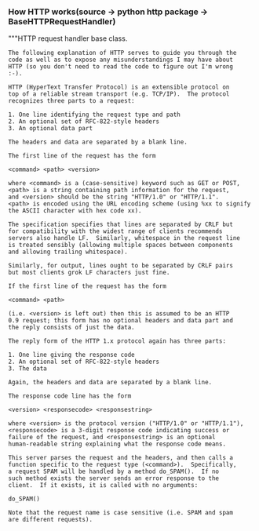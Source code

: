 ### How HTTP works(source -> python http package -> BaseHTTPRequestHandler)
  """HTTP request handler base class.

    The following explanation of HTTP serves to guide you through the
    code as well as to expose any misunderstandings I may have about
    HTTP (so you don't need to read the code to figure out I'm wrong
    :-).

    HTTP (HyperText Transfer Protocol) is an extensible protocol on
    top of a reliable stream transport (e.g. TCP/IP).  The protocol
    recognizes three parts to a request:

    1. One line identifying the request type and path
    2. An optional set of RFC-822-style headers
    3. An optional data part

    The headers and data are separated by a blank line.

    The first line of the request has the form

    <command> <path> <version>

    where <command> is a (case-sensitive) keyword such as GET or POST,
    <path> is a string containing path information for the request,
    and <version> should be the string "HTTP/1.0" or "HTTP/1.1".
    <path> is encoded using the URL encoding scheme (using %xx to signify
    the ASCII character with hex code xx).

    The specification specifies that lines are separated by CRLF but
    for compatibility with the widest range of clients recommends
    servers also handle LF.  Similarly, whitespace in the request line
    is treated sensibly (allowing multiple spaces between components
    and allowing trailing whitespace).

    Similarly, for output, lines ought to be separated by CRLF pairs
    but most clients grok LF characters just fine.

    If the first line of the request has the form

    <command> <path>

    (i.e. <version> is left out) then this is assumed to be an HTTP
    0.9 request; this form has no optional headers and data part and
    the reply consists of just the data.

    The reply form of the HTTP 1.x protocol again has three parts:

    1. One line giving the response code
    2. An optional set of RFC-822-style headers
    3. The data

    Again, the headers and data are separated by a blank line.

    The response code line has the form

    <version> <responsecode> <responsestring>

    where <version> is the protocol version ("HTTP/1.0" or "HTTP/1.1"),
    <responsecode> is a 3-digit response code indicating success or
    failure of the request, and <responsestring> is an optional
    human-readable string explaining what the response code means.

    This server parses the request and the headers, and then calls a
    function specific to the request type (<command>).  Specifically,
    a request SPAM will be handled by a method do_SPAM().  If no
    such method exists the server sends an error response to the
    client.  If it exists, it is called with no arguments:

    do_SPAM()

    Note that the request name is case sensitive (i.e. SPAM and spam
    are different requests).
